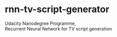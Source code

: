 # rnn-tv-script-generator
Udacity Nanodegree Programme,  
Recurrent Neural Network for TV script generation
